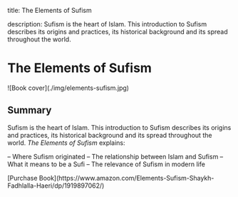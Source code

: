 title: The Elements of Sufism

description: Sufism is the heart of Islam. This introduction to Sufism describes its origins and practices, its historical background and its spread throughout the world.

# The Elements of Sufism

<div markdown="1" class="cover-image">
![Book cover](./img/elements-sufism.jpg)
</div>

## Summary

Sufism is the heart of Islam. This introduction to Sufism describes its origins and practices, its historical background and its spread throughout the world. _The Elements of Sufism_ explains:

– Where Sufism originated
– The relationship between Islam and Sufism
– What it means to be a Sufi
– The relevance of Sufism in modern life

<div markdown="3" class="purchase-link">
[Purchase Book](https://www.amazon.com/Elements-Sufism-Shaykh-Fadhlalla-Haeri/dp/1919897062/)
</div>